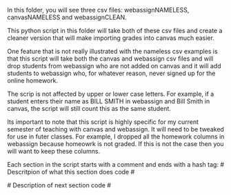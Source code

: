In this folder, you will see three csv files: webassignNAMELESS, canvasNAMELESS and webassignCLEAN. 

This python script in this folder will take both of these csv files and create a cleaner version that will make importing grades into canvas much easier.

One feature that is not really illustrated with the nameless csv examples is that this script will take both the canvas and webassign csv files and will drop students from webassign who are not added on canvas and it will add students to webassign who, for whatever reason, never signed up for the online homework. 

The scrip is not affected by upper or lower case letters. For example, if a student enters their name as BILL SMITH in webassign and Bill Smith in canvas, the script will still count this as the same student. 

Its important to note that this script is highly specific for my current semester of teaching with canvas and webassign. It will need to be tweaked for use in futer classes. For example, I dropped all the homework columns in webassign because homeowrk is not graded. If this is not the case then you will want to keep these columns. 

Each section in the script starts with a comment and ends with a hash tag:
\# Descritpion of what this section does 
	code
\#

\# Description of next section
	code
\# 


